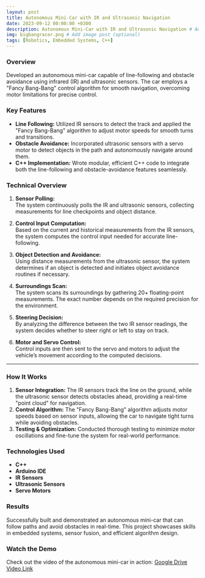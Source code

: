 ```yaml
---
layout: post
title: Autonomous Mini-Car with IR and Ultrasonic Navigation
date: 2023-09-12 00:00:00 +0300
description: Autonomous Mini-Car with IR and Ultrasonic Navigation # Add post description (optional)
img: bigbangracer.png # Add image post (optional)
tags: [Robotics, Embedded Systems, C++]
---
```


### Overview

Developed an autonomous mini-car capable of line-following and obstacle avoidance using infrared (IR) and ultrasonic sensors. The car employs a "Fancy Bang-Bang" control algorithm for smooth navigation, overcoming motor limitations for precise control.

### Key Features

- **Line Following:** Utilized IR sensors to detect the track and applied the "Fancy Bang-Bang" algorithm to adjust motor speeds for smooth turns and transitions.
- **Obstacle Avoidance:** Incorporated ultrasonic sensors with a servo motor to detect objects in the path and autonomously navigate around them.
- **C++ Implementation:** Wrote modular, efficient C++ code to integrate both the line-following and obstacle-avoidance features seamlessly.

### Technical Overview

1. **Sensor Polling:**  
   The system continuously polls the IR and ultrasonic sensors, collecting measurements for line checkpoints and object distance.

2. **Control Input Computation:**  
   Based on the current and historical measurements from the IR sensors, the system computes the control input needed for accurate line-following.

3. **Object Detection and Avoidance:**  
   Using distance measurements from the ultrasonic sensor, the system determines if an object is detected and initiates object avoidance routines if necessary.

4. **Surroundings Scan:**  
   The system scans its surroundings by gathering 20+ floating-point measurements. The exact number depends on the required precision for the environment.

5. **Steering Decision:**  
   By analyzing the difference between the two IR sensor readings, the system decides whether to steer right or left to stay on track.

6. **Motor and Servo Control:**  
   Control inputs are then sent to the servo and motors to adjust the vehicle’s movement according to the computed decisions.

---
### How It Works

1. **Sensor Integration:** The IR sensors track the line on the ground, while the ultrasonic sensor detects obstacles ahead, providing a real-time "point cloud" for navigation.
2. **Control Algorithm:** The "Fancy Bang-Bang" algorithm adjusts motor speeds based on sensor inputs, allowing the car to navigate tight turns while avoiding obstacles.
3. **Testing & Optimization:** Conducted thorough testing to minimize motor oscillations and fine-tune the system for real-world performance.

### Technologies Used

- **C++**
- **Arduino IDE**
- **IR Sensors**
- **Ultrasonic Sensors**
- **Servo Motors**

### Results

Successfully built and demonstrated an autonomous mini-car that can follow paths and avoid obstacles in real-time. This project showcases skills in embedded systems, sensor fusion, and efficient algorithm design.

### Watch the Demo

Check out the video of the autonomous mini-car in action: [Google Drive Video Link](https://drive.google.com/file/d/1pAWdoWh57xi7_PDKFQFv4HTwq_o7ZNs3/view)
